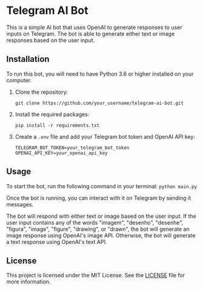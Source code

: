 # Telegram AI Bot

This is a simple AI bot that uses OpenAI to generate responses to user inputs on Telegram. The bot is able to generate either text or image responses based on the user input.

## Installation

To run this bot, you will need to have Python 3.6 or higher installed on your computer.

1. Clone the repository:
    ```
    git clone https://github.com/your_username/telegram-ai-bot.git
    ```

2. Install the required packages:
    ```
    pip install -r requirements.txt
    ```

3. Create a `.env` file and add your Telegram bot token and OpenAI API key:
    ```
    TELEGRAM_BOT_TOKEN=your_telegram_bot_token
    OPENAI_API_KEY=your_openai_api_key
    ```

## Usage

To start the bot, run the following command in your terminal:
    ```
    python main.py
    ```

Once the bot is running, you can interact with it on Telegram by sending it messages.

The bot will respond with either text or image based on the user input. If the user input contains any of the words "imagem", "desenho", "desenhe", "figura", "image", "figure", "drawing", or "drawn", the bot will generate an image response using OpenAI's image API. Otherwise, the bot will generate a text response using OpenAI's text API.

## License

This project is licensed under the MIT License. See the [LICENSE](LICENSE) file for more information.
